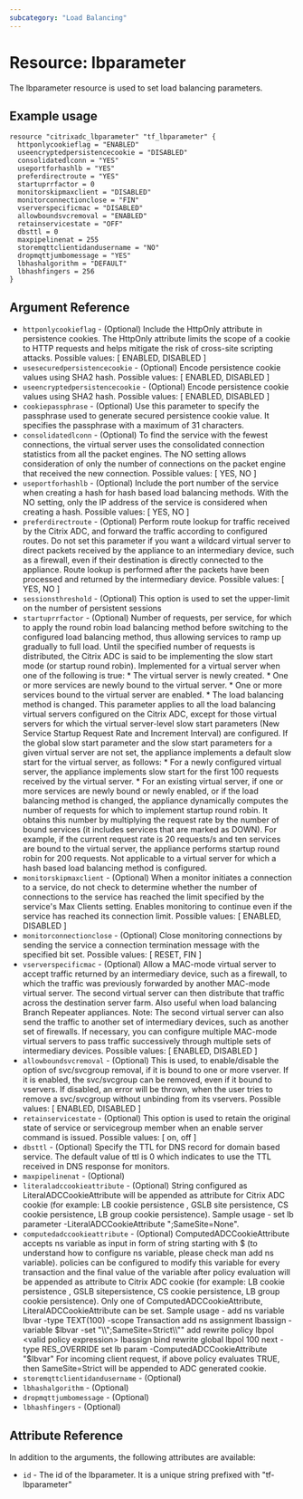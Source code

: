 ```yaml
---
subcategory: "Load Balancing"
---
```


# Resource: lbparameter

The lbparameter resource is used to set load balancing parameters.


## Example usage

```hcl
resource "citrixadc_lbparameter" "tf_lbparameter" {
  httponlycookieflag = "ENABLED"
  useencryptedpersistencecookie = "DISABLED"
  consolidatedlconn = "YES"
  useportforhashlb = "YES"
  preferdirectroute = "YES"
  startuprrfactor = 0
  monitorskipmaxclient = "DISABLED"
  monitorconnectionclose = "FIN"
  vserverspecificmac = "DISABLED"
  allowboundsvcremoval = "ENABLED"
  retainservicestate = "OFF"
  dbsttl = 0
  maxpipelinenat = 255
  storemqttclientidandusername = "NO"
  dropmqttjumbomessage = "YES"
  lbhashalgorithm = "DEFAULT"
  lbhashfingers = 256
}
```


## Argument Reference

* `httponlycookieflag` - (Optional) Include the HttpOnly attribute in persistence cookies. The HttpOnly attribute limits the scope of a cookie to HTTP requests and helps mitigate the risk of cross-site scripting attacks. Possible values: [ ENABLED, DISABLED ]
* `usesecuredpersistencecookie` - (Optional) Encode persistence cookie values using SHA2 hash. Possible values: [ ENABLED, DISABLED ]
* `useencryptedpersistencecookie` - (Optional) Encode persistence cookie values using SHA2 hash. Possible values: [ ENABLED, DISABLED ]
* `cookiepassphrase` - (Optional) Use this parameter to specify the passphrase used to generate secured persistence cookie value. It specifies the passphrase with a maximum of 31 characters.
* `consolidatedlconn` - (Optional) To find the service with the fewest connections, the virtual server uses the consolidated connection statistics from all the packet engines. The NO setting allows consideration of only the number of connections on the packet engine that received the new connection. Possible values: [ YES, NO ]
* `useportforhashlb` - (Optional) Include the port number of the service when creating a hash for hash based load balancing methods. With the NO setting, only the IP address of the service is considered when creating a hash. Possible values: [ YES, NO ]
* `preferdirectroute` - (Optional) Perform route lookup for traffic received by the Citrix ADC, and forward the traffic according to configured routes. Do not set this parameter if you want a wildcard virtual server to direct packets received by the appliance to an intermediary device, such as a firewall, even if their destination is directly connected to the appliance. Route lookup is performed after the packets have been processed and returned by the intermediary device. Possible values: [ YES, NO ]
* `sessionsthreshold` - (Optional) This option is used to set the upper-limit on the number of persistent sessions
* `startuprrfactor` - (Optional) Number of requests, per service, for which to apply the round robin load balancing method before switching to the configured load balancing method, thus allowing services to ramp up gradually to full load. Until the specified number of requests is distributed, the Citrix ADC is said to be implementing the slow start mode (or startup round robin). Implemented for a virtual server when one of the following is true: * The virtual server is newly created. * One or more services are newly bound to the virtual server. * One or more services bound to the virtual server are enabled. * The load balancing method is changed. This parameter applies to all the load balancing virtual servers configured on the Citrix ADC, except for those virtual servers for which the virtual server-level slow start parameters (New Service Startup Request Rate and Increment Interval) are configured. If the global slow start parameter and the slow start parameters for a given virtual server are not set, the appliance implements a default slow start for the virtual server, as follows: * For a newly configured virtual server, the appliance implements slow start for the first 100 requests received by the virtual server. * For an existing virtual server, if one or more services are newly bound or newly enabled, or if the load balancing method is changed, the appliance dynamically computes the number of requests for which to implement startup round robin. It obtains this number by multiplying the request rate by the number of bound services (it includes services that are marked as DOWN). For example, if the current request rate is 20 requests/s and ten services are bound to the virtual server, the appliance performs startup round robin for 200 requests. Not applicable to a virtual server for which a hash based load balancing method is configured.
* `monitorskipmaxclient` - (Optional) When a monitor initiates a connection to a service, do not check to determine whether the number of connections to the service has reached the limit specified by the service's Max Clients setting. Enables monitoring to continue even if the service has reached its connection limit. Possible values: [ ENABLED, DISABLED ]
* `monitorconnectionclose` - (Optional) Close monitoring connections by sending the service a connection termination message with the specified bit set. Possible values: [ RESET, FIN ]
* `vserverspecificmac` - (Optional) Allow a MAC-mode virtual server to accept traffic returned by an intermediary device, such as a firewall, to which the traffic was previously forwarded by another MAC-mode virtual server. The second virtual server can then distribute that traffic across the destination server farm. Also useful when load balancing Branch Repeater appliances. Note: The second virtual server can also send the traffic to another set of intermediary devices, such as another set of firewalls. If necessary, you can configure multiple MAC-mode virtual servers to pass traffic successively through multiple sets of intermediary devices. Possible values: [ ENABLED, DISABLED ]
* `allowboundsvcremoval` - (Optional) This is used, to enable/disable the option of svc/svcgroup removal, if it is bound to one or more vserver. If it is enabled, the svc/svcgroup can be removed, even if it bound to vservers. If disabled, an error will be thrown, when the user tries to remove a svc/svcgroup without unbinding from its vservers. Possible values: [ ENABLED, DISABLED ]
* `retainservicestate` - (Optional) This option is used to retain the original state of service or servicegroup member when an enable server command is issued. Possible values: [ on, off ]
* `dbsttl` - (Optional) Specify the TTL for DNS record for domain based service. The default value of ttl is 0 which indicates to use the TTL received in DNS response for monitors.
* `maxpipelinenat` - (Optional) 
* `literaladccookieattribute` - (Optional) String configured as LiteralADCCookieAttribute will be appended as attribute for Citrix ADC cookie (for example: LB cookie persistence , GSLB site persistence, CS cookie persistence, LB group cookie persistence). Sample usage - set lb parameter -LiteralADCCookieAttribute ";SameSite=None".
* `computedadccookieattribute` - (Optional) ComputedADCCookieAttribute accepts ns variable as input in form of string starting with $ (to understand how to configure ns variable, please check man add ns variable). policies can be configured to modify this variable for every transaction and the final value of the variable after policy evaluation will be appended as attribute to Citrix ADC cookie (for example: LB cookie persistence , GSLB sitepersistence, CS cookie persistence, LB group cookie persistence). Only one of ComputedADCCookieAttribute, LiteralADCCookieAttribute can be set. Sample usage - add ns variable lbvar -type TEXT(100) -scope Transaction add ns assignment lbassign -variable $lbvar -set "\\";SameSite=Strict\\"" add rewrite policy lbpol <valid policy expression> lbassign bind rewrite global lbpol 100 next -type RES_OVERRIDE set lb param -ComputedADCCookieAttribute "$lbvar" For incoming client request, if above policy evaluates TRUE, then SameSite=Strict will be appended to ADC generated cookie.
* `storemqttclientidandusername` - (Optional)
* `lbhashalgorithm` - (Optional)
* `dropmqttjumbomessage` - (Optional)
* `lbhashfingers` - (Optional)


## Attribute Reference

In addition to the arguments, the following attributes are available:

* `id` - The id of the lbparameter. It is a unique string prefixed with "tf-lbparameter"
